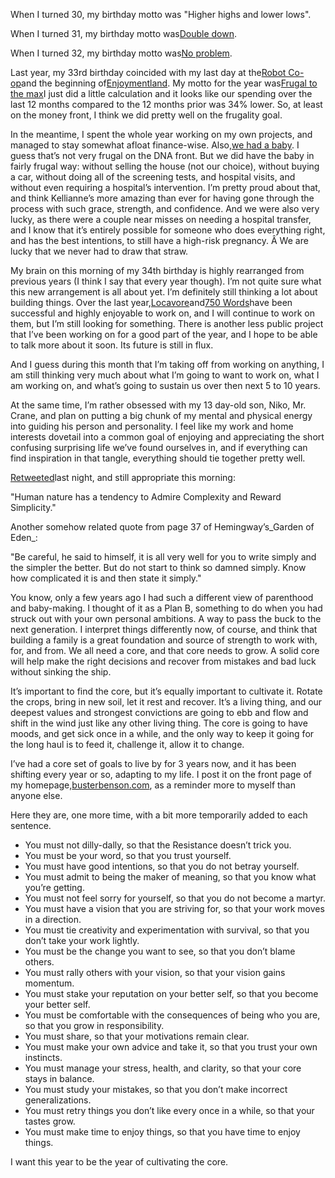 When I turned 30, my birthday motto was "Higher highs and lower lows".

When I turned 31, my birthday motto was[Double down](http://busterbenson.livejournal.com/120184.html).

When I turned 32, my birthday motto was[No problem](http://busterbenson.livejournal.com/204717.html).

Last year, my 33rd birthday coincided with my last day at the[Robot Co-op](http://robotcoop.com/)and the beginning of[Enjoymentland](http://enjoymentland.com/). My motto for the year was[Frugal to the max](https://github.com/busterbenson/public/blob/master/files/yearly-report-33.md)I just did a little calculation and it looks like our spending over the last 12 months compared to the 12 months prior was 34% lower. So, at least on the money front, I think we did pretty well on the frugality goal.

In the meantime, I spent the whole year working on my own projects, and managed to stay somewhat afloat finance-wise. Also,[we had a baby](http://www.flickr.com/photos/erikbenson/collections/72157623971182557/). I guess that’s not very frugal on the DNA front. But we did have the baby in fairly frugal way: without selling the house \(not our choice\), without buying a car, without doing all of the screening tests, and hospital visits, and without even requiring a hospital’s intervention. I’m pretty proud about that, and think Kellianne’s more amazing than ever for having gone through the process with such grace, strength, and confidence. And we were also very lucky, as there were a couple near misses on needing a hospital transfer, and I know that it’s entirely possible for someone who does everything right, and has the best intentions, to still have a high-risk pregnancy. Â We are lucky that we never had to draw that straw.

My brain on this morning of my 34th birthday is highly rearranged from previous years \(I think I say that every year though\). I’m not quite sure what this new arrangement is all about yet. I’m definitely still thinking a lot about building things. Over the last year,[Locavore](https://itunes.apple.com/us/app/locavore/id306140158?mt=8)and[750 Words](http://750words.com/)have been successful and highly enjoyable to work on, and I will continue to work on them, but I’m still looking for something. There is another less public project that I’ve been working on for a good part of the year, and I hope to be able to talk more about it soon. Its future is still in flux.

And I guess during this month that I’m taking off from working on anything, I am still thinking very much about what I’m going to want to work on, what I am working on, and what’s going to sustain us over then next 5 to 10 years.

At the same time, I’m rather obsessed with my 13 day-old son, Niko, Mr. Crane, and plan on putting a big chunk of my mental and physical energy into guiding his person and personality. I feel like my work and home interests dovetail into a common goal of enjoying and appreciating the short confusing surprising life we’ve found ourselves in, and if everything can find inspiration in that tangle, everything should tie together pretty well.

[Retweeted](http://twitter.com/busterbenson/status/14888451749)last night, and still appropriate this morning:

"Human nature has a tendency to Admire Complexity and Reward Simplicity."

Another somehow related quote from page 37 of Hemingway’s_Garden of Eden_:

"Be careful, he said to himself, it is all very well for you to write simply and the simpler the better. But do not start to think so damned simply. Know how complicated it is and then state it simply."

You know, only a few years ago I had such a different view of parenthood and baby-making. I thought of it as a Plan B, something to do when you had struck out with your own personal ambitions. A way to pass the buck to the next generation. I interpret things differently now, of course, and think that building a family is a great foundation and source of strength to work with, for, and from. We all need a core, and that core needs to grow. A solid core will help make the right decisions and recover from mistakes and bad luck without sinking the ship.

It’s important to find the core, but it’s equally important to cultivate it. Rotate the crops, bring in new soil, let it rest and recover. It’s a living thing, and our deepest values and strongest convictions are going to ebb and flow and shift in the wind just like any other living thing. The core is going to have moods, and get sick once in a while, and the only way to keep it going for the long haul is to feed it, challenge it, allow it to change.

I’ve had a core set of goals to live by for 3 years now, and it has been shifting every year or so, adapting to my life. I post it on the front page of my homepage,[busterbenson.com](http://busterbenson.com/), as a reminder more to myself than anyone else.

Here they are, one more time, with a bit more temporarily added to each sentence.

* You must not dilly-dally, so that the Resistance doesn’t trick you.
* You must be your word, so that you trust yourself.
* You must have good intentions, so that you do not betray yourself.
* You must admit to being the maker of meaning, so that you know what you’re getting.
* You must not feel sorry for yourself, so that you do not become a martyr.
* You must have a vision that you are striving for, so that your work moves in a direction.
* You must tie creativity and experimentation with survival, so that you don’t take your work lightly.
* You must be the change you want to see, so that you don’t blame others.
* You must rally others with your vision, so that your vision gains momentum.
* You must stake your reputation on your better self, so that you become your better self.
* You must be comfortable with the consequences of being who you are, so that you grow in responsibility.
* You must share, so that your motivations remain clear.
* You must make your own advice and take it, so that you trust your own instincts.
* You must manage your stress, health, and clarity, so that your core stays in balance.
* You must study your mistakes, so that you don’t make incorrect generalizations.
* You must retry things you don’t like every once in a while, so that your tastes grow.
* You must make time to enjoy things, so that you have time to enjoy things.

I want this year to be the year of cultivating the core.

